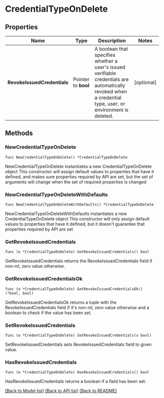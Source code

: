 # CredentialTypeOnDelete

## Properties

Name | Type | Description | Notes
------------ | ------------- | ------------- | -------------
**RevokeIssuedCredentials** | Pointer to **bool** | A boolean that specifies whether a user&#39;s issued verifiable credentials are automatically revoked when a credential type, user, or environment is deleted. | [optional] 

## Methods

### NewCredentialTypeOnDelete

`func NewCredentialTypeOnDelete() *CredentialTypeOnDelete`

NewCredentialTypeOnDelete instantiates a new CredentialTypeOnDelete object
This constructor will assign default values to properties that have it defined,
and makes sure properties required by API are set, but the set of arguments
will change when the set of required properties is changed

### NewCredentialTypeOnDeleteWithDefaults

`func NewCredentialTypeOnDeleteWithDefaults() *CredentialTypeOnDelete`

NewCredentialTypeOnDeleteWithDefaults instantiates a new CredentialTypeOnDelete object
This constructor will only assign default values to properties that have it defined,
but it doesn't guarantee that properties required by API are set

### GetRevokeIssuedCredentials

`func (o *CredentialTypeOnDelete) GetRevokeIssuedCredentials() bool`

GetRevokeIssuedCredentials returns the RevokeIssuedCredentials field if non-nil, zero value otherwise.

### GetRevokeIssuedCredentialsOk

`func (o *CredentialTypeOnDelete) GetRevokeIssuedCredentialsOk() (*bool, bool)`

GetRevokeIssuedCredentialsOk returns a tuple with the RevokeIssuedCredentials field if it's non-nil, zero value otherwise
and a boolean to check if the value has been set.

### SetRevokeIssuedCredentials

`func (o *CredentialTypeOnDelete) SetRevokeIssuedCredentials(v bool)`

SetRevokeIssuedCredentials sets RevokeIssuedCredentials field to given value.

### HasRevokeIssuedCredentials

`func (o *CredentialTypeOnDelete) HasRevokeIssuedCredentials() bool`

HasRevokeIssuedCredentials returns a boolean if a field has been set.


[[Back to Model list]](../README.md#documentation-for-models) [[Back to API list]](../README.md#documentation-for-api-endpoints) [[Back to README]](../README.md)


